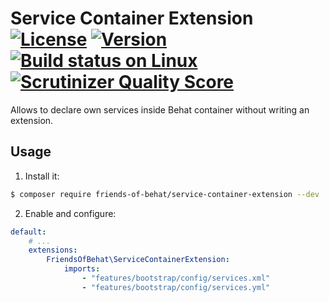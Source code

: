 # Service Container Extension [![License](https://img.shields.io/packagist/l/friends-of-behat/service-container-extension.svg)](https://packagist.org/packages/friends-of-behat/service-container-extension) [![Version](https://img.shields.io/packagist/v/friends-of-behat/service-container-extension.svg)](https://packagist.org/packages/friends-of-behat/service-container-extension) [![Build status on Linux](https://img.shields.io/travis/FriendsOfBehat/ServiceContainerExtension/master.svg)](http://travis-ci.org/FriendsOfBehat/ServiceContainerExtension) [![Scrutinizer Quality Score](https://img.shields.io/scrutinizer/g/FriendsOfBehat/ServiceContainerExtension.svg)](https://scrutinizer-ci.com/g/FriendsOfBehat/ServiceContainerExtension/)

Allows to declare own services inside Behat container without writing an extension.

## Usage

1. Install it:

```bash
$ composer require friends-of-behat/service-container-extension --dev
```

2. Enable and configure:

```yaml
default:
    # ...
    extensions:
        FriendsOfBehat\ServiceContainerExtension:
            imports:
                - "features/bootstrap/config/services.xml"
                - "features/bootstrap/config/services.yml"
```
